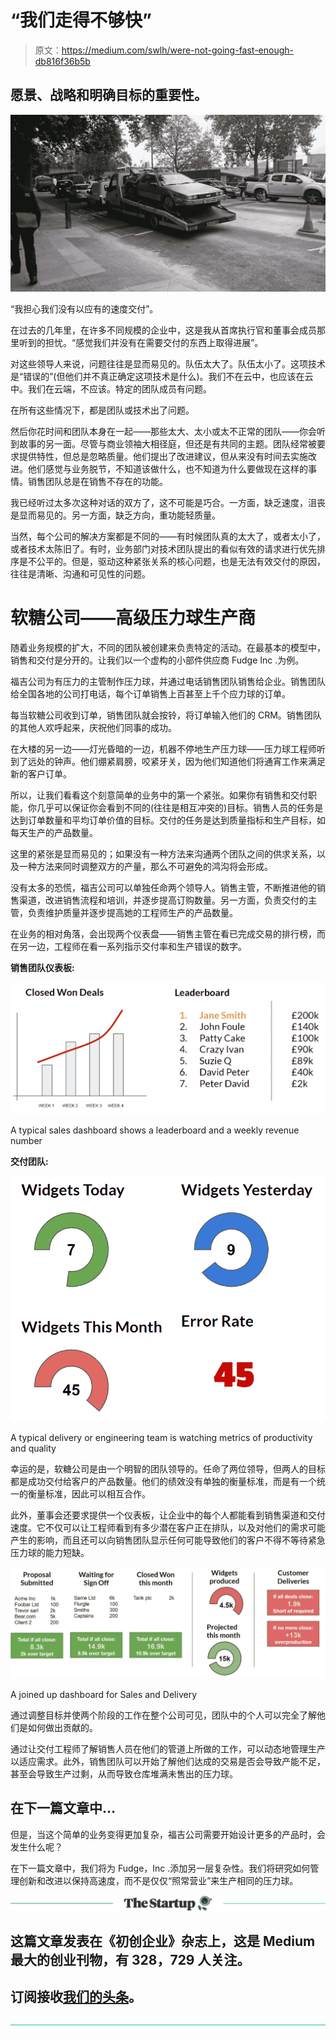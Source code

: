# “我们走得不够快”

> 原文：<https://medium.com/swlh/were-not-going-fast-enough-db816f36b5b>

## 愿景、战略和明确目标的重要性。

![](img/a13b14dbb99c09bc3a24ef1a04e65218.png)

“我担心我们没有以应有的速度交付”。

在过去的几年里，在许多不同规模的企业中，这是我从首席执行官和董事会成员那里听到的担忧。“感觉我们并没有在需要交付的东西上取得进展”。

对这些领导人来说，问题往往是显而易见的。队伍太大了。队伍太小了。这项技术是“错误的”(但他们并不真正确定这项技术是什么)。我们不在云中，也应该在云中。我们在云端，不应该。特定的团队成员有问题。

在所有这些情况下，都是团队或技术出了问题。

然后你花时间和团队本身在一起——那些太大、太小或太不正常的团队——你会听到故事的另一面。尽管与商业领袖大相径庭，但还是有共同的主题。团队经常被要求提供特性，但总是忽略质量。他们提出了改进建议，但从来没有时间去实施改进。他们感觉与业务脱节，不知道该做什么，也不知道为什么要做现在这样的事情。销售团队总是在销售不存在的功能。

我已经听过太多次这种对话的双方了，这不可能是巧合。一方面，缺乏速度，沮丧是显而易见的。另一方面，缺乏方向，重功能轻质量。

当然，每个公司的解决方案都是不同的——有时候团队真的太大了，或者太小了，或者技术太陈旧了。有时，业务部门对技术团队提出的看似有效的请求进行优先排序是不公平的。但是，驱动这种紧张关系的核心问题，也是无法有效交付的原因，往往是清晰、沟通和可见性的问题。

# 软糖公司——高级压力球生产商

随着业务规模的扩大，不同的团队被创建来负责特定的活动。在最基本的模型中，销售和交付是分开的。让我们以一个虚构的小部件供应商 Fudge Inc .为例。

福吉公司为有压力的主管制作压力球，并通过电话销售团队销售给企业。销售团队给全国各地的公司打电话，每个订单销售上百甚至上千个应力球的订单。

每当软糖公司收到订单，销售团队就会按铃，将订单输入他们的 CRM。销售团队的其他人欢呼起来，庆祝他们同事的成功。

在大楼的另一边——灯光昏暗的一边，机器不停地生产压力球——压力球工程师听到了远处的钟声。他们绷紧肩膀，咬紧牙关，因为他们知道他们将通宵工作来满足新的客户订单。

所以，让我们看看这个刻意简单的业务中的第一个紧张。如果你有销售和交付职能，你几乎可以保证你会看到不同的(往往是相互冲突的)目标。销售人员的任务是达到订单数量和平均订单价值的目标。交付的任务是达到质量指标和生产目标，如每天生产的产品数量。

这里的紧张是显而易见的；如果没有一种方法来沟通两个团队之间的供求关系，以及一种方法来同时调整双方的产量，那么不可避免的鸿沟将会形成。

没有太多的恐慌，福吉公司可以单独任命两个领导人。销售主管，不断推进他的销售渠道，改进销售流程和培训，并逐步提高订购数量。另一方面，负责交付的主管，负责维护质量并逐步提高她的工程师生产的产品数量。

在业务的相对角落，会出现两个仪表盘——销售主管在看已完成交易的排行榜，而在另一边，工程师在看一系列指示交付率和生产错误的数字。

**销售团队仪表板:**

![](img/dad8f68931382c301e603c5fc5b255cb.png)

A typical sales dashboard shows a leaderboard and a weekly revenue number

**交付团队:**

![](img/0cc1e2b05cd13ff0a238160ac9b6a2cd.png)

A typical delivery or engineering team is watching metrics of productivity and quality

幸运的是，软糖公司是由一个明智的团队领导的。任命了两位领导，但两人的目标都是成功交付给客户的产品数量。他们的绩效没有单独的衡量标准，而是有一个统一的衡量标准，因此可以相互合作。

此外，董事会还要求提供一个仪表板，让企业中的每个人都能看到销售渠道和交付速度。它不仅可以让工程师看到有多少潜在客户正在排队，以及对他们的需求可能产生的影响，而且还可以向销售团队显示任何可能导致他们的客户不得不等待紧急压力球的能力短缺。

![](img/d737733cd6b5983e91d75b66ddfb8afa.png)

A joined up dashboard for Sales and Delivery

通过调整目标并使两个阶段的工作在整个公司可见，团队中的个人可以完全了解他们是如何做出贡献的。

通过让交付工程师了解销售人员在他们的管道上所做的工作，可以动态地管理生产以适应需求。此外，销售团队可以开始了解他们达成的交易是否会导致产能不足，甚至会导致生产过剩，从而导致仓库堆满未售出的压力球。

## 在下一篇文章中…

但是，当这个简单的业务变得更加复杂，福吉公司需要开始设计更多的产品时，会发生什么呢？

在下一篇文章中，我们将为 Fudge，Inc .添加另一层复杂性。我们将研究如何管理创新和改进以保持高速度，而不是仅仅“照常营业”来生产相同的压力球。

[![](img/308a8d84fb9b2fab43d66c117fcc4bb4.png)](https://medium.com/swlh)

## 这篇文章发表在《初创企业》杂志上，这是 Medium 最大的创业刊物，有 328，729 人关注。

## 订阅接收[我们的头条](http://growthsupply.com/the-startup-newsletter/)。

[![](img/b0164736ea17a63403e660de5dedf91a.png)](https://medium.com/swlh)